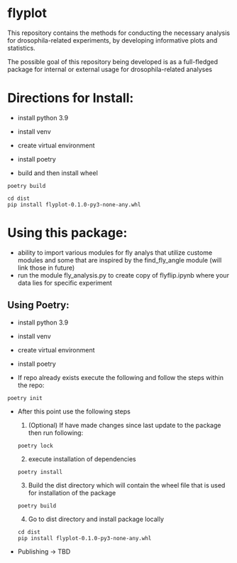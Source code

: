 # flyplot
This repository contains the methods for conducting the necessary analysis for drosophila-related experiments, by developing informative plots and statistics.

The possible goal of this repository being developed is as a full-fledged package for internal or external usage for drosophila-related analyses


# Directions for Install:
- install python 3.9

- install venv

- create virtual environment

- install poetry

- build and then install wheel
```
poetry build
```
```
cd dist
pip install flyplot-0.1.0-py3-none-any.whl
```

# Using this package:
- ability to import various modules for fly analys that utilize custome modules and some that are inspired by the find_fly_angle module (will link those in future)
- run the module fly_analysis.py to create copy of flyflip.ipynb where your data lies for specific experiment

## Using Poetry:

- install python 3.9

- install venv

- create virtual environment

- install poetry

- If repo already exists execute the following and follow the steps within the repo:
```
poetry init
```

- After this point use the following steps
    1. (Optional) If have made changes since last update to the package then run following:
    ```
    poetry lock
    ```
    2. execute installation of dependencies
    ```
    poetry install
    ```
    3. Build the dist directory which will contain the wheel file that is used for installation of the package
    ```
    poetry build
    ```

    4. Go to dist directory and install package locally
    ```
    cd dist
    pip install flyplot-0.1.0-py3-none-any.whl
    ```

- Publishing -> TBD